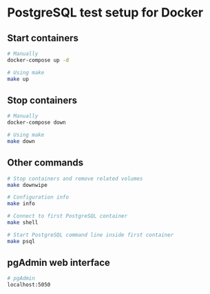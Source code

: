 # PostgreSQL test setup for Docker

## Start containers

```bash
# Manually
docker-compose up -d

# Using make
make up
```

## Stop containers

```bash
# Manually
docker-compose down

# Using make
make down
```

## Other commands

```bash
# Stop containers and remove related volumes
make downwipe

# Configuration info
make info

# Connect to first PostgreSQL container
make shell

# Start PostgreSQL command line inside first container
make psql
```

## pgAdmin web interface

```bash
# pgAdmin
localhost:5050
```

